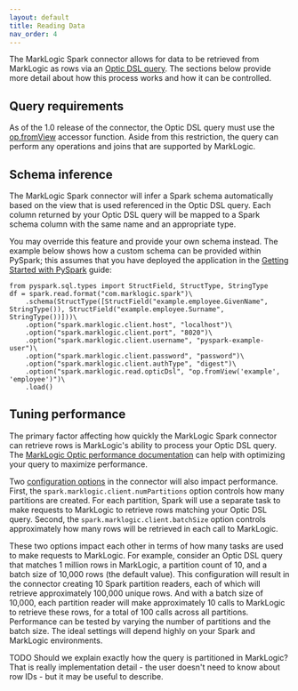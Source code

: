 ```yaml
---
layout: default
title: Reading Data
nav_order: 4
---
```


The MarkLogic Spark connector allows for data to be retrieved from MarkLogic as rows via an 
[Optic DSL query](https://docs.marklogic.com/guide/app-dev/OpticAPI#id_46710). The 
sections below provide more detail about how this process works and how it can be controlled. 

## Query requirements

As of the 1.0 release of the connector, the Optic DSL query must use the 
[op.fromView](https://docs.marklogic.com/op.fromView) accessor function. Aside from this restriction, the query can 
perform any operations and joins that are supported by MarkLogic.

## Schema inference

The MarkLogic Spark connector will infer a Spark schema automatically based on the view that is used referenced in 
the Optic DSL query. Each column returned by your Optic DSL query will be mapped to a Spark schema column with the 
same name and an appropriate type. 

You may override this feature and provide your own schema instead. The example below shows how a custom schema can 
be provided within PySpark; this assumes that you have deployed the application in the 
[Getting Started with PySpark](getting-started-pyspark.md) guide:

```
from pyspark.sql.types import StructField, StructType, StringType
df = spark.read.format("com.marklogic.spark")\
    .schema(StructType([StructField("example.employee.GivenName", StringType()), StructField("example.employee.Surname", StringType())]))\
    .option("spark.marklogic.client.host", "localhost")\
    .option("spark.marklogic.client.port", "8020")\
    .option("spark.marklogic.client.username", "pyspark-example-user")\
    .option("spark.marklogic.client.password", "password")\
    .option("spark.marklogic.client.authType", "digest")\
    .option("spark.marklogic.read.opticDsl", "op.fromView('example', 'employee')")\
    .load()
```

## Tuning performance

The primary factor affecting how quickly the MarkLogic Spark connector can retrieve rows is MarkLogic's ability to 
process your Optic DSL query. The 
[MarkLogic Optic performance documentation](https://docs.marklogic.com/guide/app-dev/OpticAPI#id_91398) can help with 
optimizing your query to maximize performance. 

Two [configuration options](configuration.md) in the connector will also impact performance. First, the 
`spark.marklogic.client.numPartitions` option controls how many partitions are created. For each partition, Spark 
will use a separate task to make requests to MarkLogic to retrieve rows matching your Optic DSL query. Second, the 
`spark.marklogic.client.batchSize` option controls approximately how many rows will be retrieved in each call to 
MarkLogic. 

These two options impact each other in terms of how many tasks are used to make requests to MarkLogic. For example, 
consider an Optic DSL query that matches 1 million rows in MarkLogic, a partition count of 10, and a batch size of 
10,000 rows (the default value). This configuration will result in the connector creating 10 Spark partition readers,
each of which will retrieve approximately 100,000 unique rows. And with a batch size of 10,000, each partition 
reader will make approximately 10 calls to MarkLogic to retrieve these rows, for a total of 100 calls across all 
partitions. Performance can be tested by varying the number of partitions and the batch size. The ideal settings 
will depend highly on your Spark and MarkLogic environments. 

TODO Should we explain exactly how the query is partitioned in MarkLogic? That is really implementation detail - the 
user doesn't need to know about row IDs - but it may be useful to describe. 

